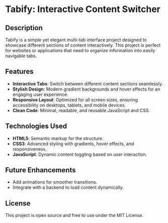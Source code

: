# Tabify: Interactive Content Switcher

## Description

Tabify is a simple yet elegant multi-tab interface project designed to showcase different sections of content interactively. This project is perfect for websites or applications that need to organize information into easily navigable tabs.

## Features

- **Interactive Tabs**: Switch between different content sections seamlessly.
- **Stylish Design**: Modern gradient backgrounds and hover effects for an engaging user experience.
- **Responsive Layout**: Optimized for all screen sizes, ensuring accessibility on desktops, tablets, and mobile devices.
- **Clean Code**: Minimal, readable, and reusable JavaScript and CSS.

## Technologies Used

- **HTML5**: Semantic markup for the structure.
- **CSS3**: Advanced styling with gradients, hover effects, and responsiveness.
- **JavaScript**: Dynamic content toggling based on user interaction.

## Future Enhancements

- Add animations for smoother transitions.
- Integrate with a backend to load content dynamically.

## License

This project is open source and free to use under the MIT License.
